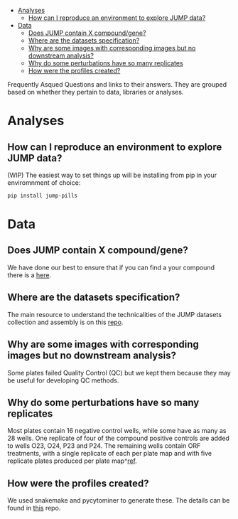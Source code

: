 - [Analyses](#Analyses)
  - [How can I reproduce an environment to explore JUMP data?](#How%20can%20I%20reproduce%20an%20environment%20to%20explore%20JUMP%20data%3F)
- [Data](#Data)
  - [Does JUMP contain X compound/gene?](#Does%20JUMP%20contain%20X%20compound%2Fgene%3F)
  - [Where are the datasets specification?](#Where%20are%20the%20datasets%20specification%3F)
  - [Why are some images with corresponding images but no downstream analysis?](#Why%20are%20some%20images%20with%20corresponding%20images%20but%20no%20downstream%20analysis%3F)
  - [Why do some perturbations have so many replicates](#Why%20do%20some%20perturbations%20have%20so%20many%20replicates)
  - [How were the profiles created?](#How%20were%20the%20profiles%20created%3F)

Frequently Asqued Questions and links to their answers. They are grouped based on whether they pertain to data, libraries or analyses.


<a id="Analyses"></a>

# Analyses


<a id="How%20can%20I%20reproduce%20an%20environment%20to%20explore%20JUMP%20data%3F"></a>

## How can I reproduce an environment to explore JUMP data?

(WIP) The easiest way to set things up will be installing from pip in your enviromnment of choice:

```bash
pip install jump-pills
```


<a id="Data"></a>

# Data


<a id="Does%20JUMP%20contain%20X%20compound%2Fgene%3F"></a>

## Does JUMP contain X compound/gene?

We have done our best to ensure that if you can find a your compound there is a [here](https://github.com/jump-cellpainting/datasets/issues).


<a id="Where%20are%20the%20datasets%20specification%3F"></a>

## Where are the datasets specification?

The main resource to understand the technicalities of the JUMP datasets collection and assembly is on this [repo](https://github.com/jump-cellpainting/datasets).


<a id="Why%20are%20some%20images%20with%20corresponding%20images%20but%20no%20downstream%20analysis%3F"></a>

## Why are some images with corresponding images but no downstream analysis?

Some plates failed Quality Control (QC) but we kept them because they may be useful for developing QC methods.


<a id="Why%20do%20some%20perturbations%20have%20so%20many%20replicates"></a>

## Why do some perturbations have so many replicates

Most plates contain 16 negative control wells, while some have as many as 28 wells. One replicate of four of the compound positive controls are added to wells O23, O24, P23 and P24. The remaining wells contain ORF treatments, with a single replicate of each per plate map and with five replicate plates produced per plate map^[ref](https://github.com/jump-cellpainting/megamap/issues/8#issuecomment-1413606031).


<a id="How%20were%20the%20profiles%20created%3F"></a>

## How were the profiles created?

We used snakemake and pycytominer to generate these. The details can be found in [this](https://github.com/broadinstitute/jump-profiling-recipe) repo.
